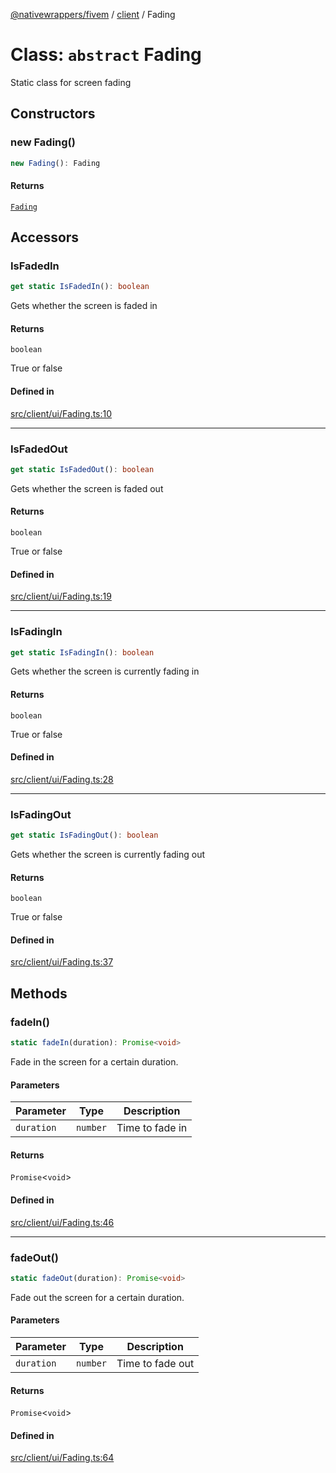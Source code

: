 [@nativewrappers/fivem](../../README.md) / [client](../README.md) / Fading

# Class: `abstract` Fading

Static class for screen fading

## Constructors

### new Fading()

```ts
new Fading(): Fading
```

#### Returns

[`Fading`](Fading.md)

## Accessors

### IsFadedIn

```ts
get static IsFadedIn(): boolean
```

Gets whether the screen is faded in

#### Returns

`boolean`

True or false

#### Defined in

[src/client/ui/Fading.ts:10](https://github.com/nativewrappers/fivem/blob/6b247f1270087bcd3ee455389e3e7f1c86c9b619/src/client/ui/Fading.ts#L10)

***

### IsFadedOut

```ts
get static IsFadedOut(): boolean
```

Gets whether the screen is faded out

#### Returns

`boolean`

True or false

#### Defined in

[src/client/ui/Fading.ts:19](https://github.com/nativewrappers/fivem/blob/6b247f1270087bcd3ee455389e3e7f1c86c9b619/src/client/ui/Fading.ts#L19)

***

### IsFadingIn

```ts
get static IsFadingIn(): boolean
```

Gets whether the screen is currently fading in

#### Returns

`boolean`

True or false

#### Defined in

[src/client/ui/Fading.ts:28](https://github.com/nativewrappers/fivem/blob/6b247f1270087bcd3ee455389e3e7f1c86c9b619/src/client/ui/Fading.ts#L28)

***

### IsFadingOut

```ts
get static IsFadingOut(): boolean
```

Gets whether the screen is currently fading out

#### Returns

`boolean`

True or false

#### Defined in

[src/client/ui/Fading.ts:37](https://github.com/nativewrappers/fivem/blob/6b247f1270087bcd3ee455389e3e7f1c86c9b619/src/client/ui/Fading.ts#L37)

## Methods

### fadeIn()

```ts
static fadeIn(duration): Promise<void>
```

Fade in the screen for a certain duration.

#### Parameters

| Parameter | Type | Description |
| ------ | ------ | ------ |
| `duration` | `number` | Time to fade in |

#### Returns

`Promise`\<`void`\>

#### Defined in

[src/client/ui/Fading.ts:46](https://github.com/nativewrappers/fivem/blob/6b247f1270087bcd3ee455389e3e7f1c86c9b619/src/client/ui/Fading.ts#L46)

***

### fadeOut()

```ts
static fadeOut(duration): Promise<void>
```

Fade out the screen for a certain duration.

#### Parameters

| Parameter | Type | Description |
| ------ | ------ | ------ |
| `duration` | `number` | Time to fade out |

#### Returns

`Promise`\<`void`\>

#### Defined in

[src/client/ui/Fading.ts:64](https://github.com/nativewrappers/fivem/blob/6b247f1270087bcd3ee455389e3e7f1c86c9b619/src/client/ui/Fading.ts#L64)
